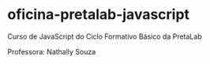 # oficina-pretalab-javascript

Curso de JavaScript do Ciclo Formativo Básico da PretaLab

Professora: Nathally Souza
